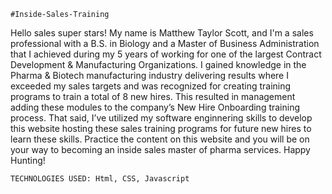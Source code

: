 	#Inside-Sales-Training
			
Hello sales super stars! My name is Matthew Taylor Scott, and I'm a sales professional 
with a B.S. in Biology and a Master of Business Administration that I achieved during my 5 years of 
working for one of the largest Contract Development & Manufacturing Organizations. 
I gained knowledge in the Pharma & Biotech manufacturing industry delivering results where I exceeded my sales 
targets and was recognized for creating training programs to train a total of 8 new hires. This resulted in management
adding these modules to the company’s New Hire Onboarding training process.
	That said, I’ve utilized my software enginnering skills to develop this website hosting these sales training 
programs for future new hires to learn these skills.
	Practice the content on this website and you will be on your way to becoming an inside sales master of pharma services.
	Happy Hunting!
      
	TECHNOLOGIES USED: Html, CSS, Javascript     
